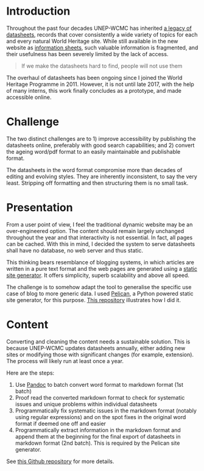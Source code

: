 # Introduction

Throughout the past four decades UNEP-WCMC has inherited [a legacy of datasheets](http://old.unep-wcmc.org/world-heritage-information-sheets_271.html), records that cover consistently a wide variety of topics for each and every natural World Heritage site. While still available in the new website as [information sheets](https://www.unep-wcmc.org/resources-and-data/world-heritage-information-sheets), such valuable information is fragmented, and their usefulness has been severely limited by the lack of access.

> If we make the datasheets hard to find, people will not use them

The overhaul of datasheets has been ongoing since I joined the World Heritage Programme in 2011. However, it is not until late 2017, with the help of many interns, this work finally concludes as a prototype, and made accessible online. 

# Challenge

The two distinct challenges are to 1) improve accessibility by publishing the datasheets online, preferably with good search capabilities; and 2) convert the ageing word/pdf format to an easily maintainable and publishable format.

The datasheets in the word format compromise more than decades of editing and evolving styles. They are inherently inconsistent, to say the very least. Stripping off formatting and then structuring them is no small task. 

# Presentation

From a user point of view, I feel the traditional dynamic website may be an over-engineered option. The content should remain largely unchanged throughout the year and that interactivity is not essential. In fact, all pages can be cached. With this in mind, I decided the system to serve datasheets shall have no database, no web server and thus static. 

This thinking bears resemblance of blogging systems, in which articles are written in a pure text format and the web pages are generated using a [static site generator](https://en.wikipedia.org/wiki/Static_web_page). It offers simplicity, superb scalability and above all speed. 

The challenge is to somehow adapt the tool to generalise the specific use case of blog to more generic data. I used [Pelican](http://docs.getpelican.com/en/stable/), a Python powered static site generator, for this purpose. [This repository](https://github.com/Yichuans/datasheet) illustrates how I did it.

# Content

Converting and cleaning the content needs a sustainable solution. This is because UNEP-WCMC updates datasheets annually, either adding new sites or modifying those with significant changes (for example, extension). The process will likely run at least once a year.

Here are the steps:

1. Use [Pandoc](http://pandoc.org) to batch convert word format to markdown format (1st batch)
2. Proof read the converted markdown format to check for systematic issues and unique problems within individual datasheets
3. Programmatically fix systematic issues in the markdown format (notably using regular expressions) and on the spot fixes in the original word format if deemed one off and easier
4. Programmatically extract information in the markdown format and append them at the beginning for the final export of datasheets in markdown format (2nd batch). This is required by the Pelican site generator.

See [this Github repository](https://github.com/Yichuans/datasheet-format-pelican-md) for more details.
